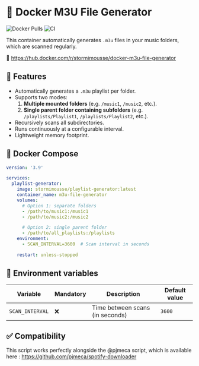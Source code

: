 # 🎵 Docker M3U File Generator

![Docker Pulls](https://img.shields.io/docker/pulls/stormimousse/docker-m3u-file-generator)
![CI](https://github.com/ElStormus/docker-m3u-file-generator/actions/workflows/docker.yml/badge.svg)

This container automatically generates `.m3u` files in your music folders, which are scanned regularly.

🐳 https://hub.docker.com/r/stormimousse/docker-m3u-file-generator

## 📝 Features

- Automatically generates a `.m3u` playlist per folder.
- Supports two modes:
  1. **Multiple mounted folders** (e.g. `/music1`, `/music2`, etc.).
  2. **Single parent folder containing subfolders** (e.g. `/playlists/Playlist1`, `/playlists/Playlist2`, etc.).
- Recursively scans all subdirectories.
- Runs continuously at a configurable interval.
- Lightweight memory footprint.


## 🚀 Docker Compose

```yaml
version: '3.9'

services:
  playlist-generator:
    image: stormimousse/playlist-generator:latest
    container_name: m3u-file-generator
    volumes:
      # Option 1: separate folders
      - /path/to/music1:/music1
      - /path/to/music2:/music2

      # Option 2: single parent folder
      - /path/to/all_playlists:/playlists
    environment:
      - SCAN_INTERVAL=3600  # Scan interval in seconds

    restart: unless-stopped
```

## 🔧 Environment variables

| Variable       | Mandatory   | Description                             | Default value     |
|----------------|-------------|-----------------------------------------|-------------------|
| `SCAN_INTERVAL`| ❌          | Time between scans (in seconds)         | `3600`            |

## ✅ Compatibility

This script works perfectly alongside the @pjmeca script, which is available here : https://github.com/pjmeca/spotify-downloader
